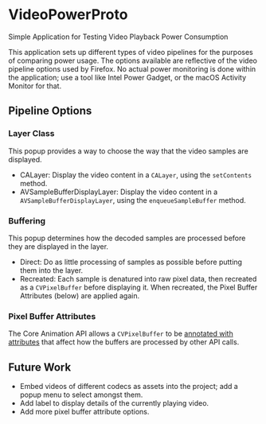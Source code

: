 # VideoPowerProto
Simple Application for Testing Video Playback Power Consumption

This application sets up different types of video pipelines for the purposes of comparing power usage. The options available are reflective of the video pipeline options used by Firefox. No actual power monitoring is done within the application; use a tool like Intel Power Gadget, or the macOS Activity Monitor for that.

## Pipeline Options
### Layer Class
This popup provides a way to choose the way that the video samples are displayed.
* CALayer: Display the video content in a `CALayer`, using the `setContents` method.
* AVSampleBufferDisplayLayer: Display the video content in a `AVSampleBufferDisplayLayer`, using the `enqueueSampleBuffer` method.

### Buffering
This popup determines how the decoded samples are processed before they are displayed in the layer.
* Direct: Do as little processing of samples as possible before putting them into the layer.
* Recreated: Each sample is denatured into raw pixel data, then recreated as a `CVPixelBuffer` before displaying it. When recreated, the Pixel Buffer Attributes (below) are applied again.

### Pixel Buffer Attributes
The Core Animation API allows a `CVPixelBuffer` to be [annotated with attributes](https://developer.apple.com/documentation/corevideo/cvpixelbuffer/pixel_buffer_attribute_keys?language=objc) that affect how the buffers are processed by other API calls.

## Future Work
* Embed videos of different codecs as assets into the project; add a popup menu to select amongst them.
* Add label to display details of the currently playing video.
* Add more pixel buffer attribute options.
